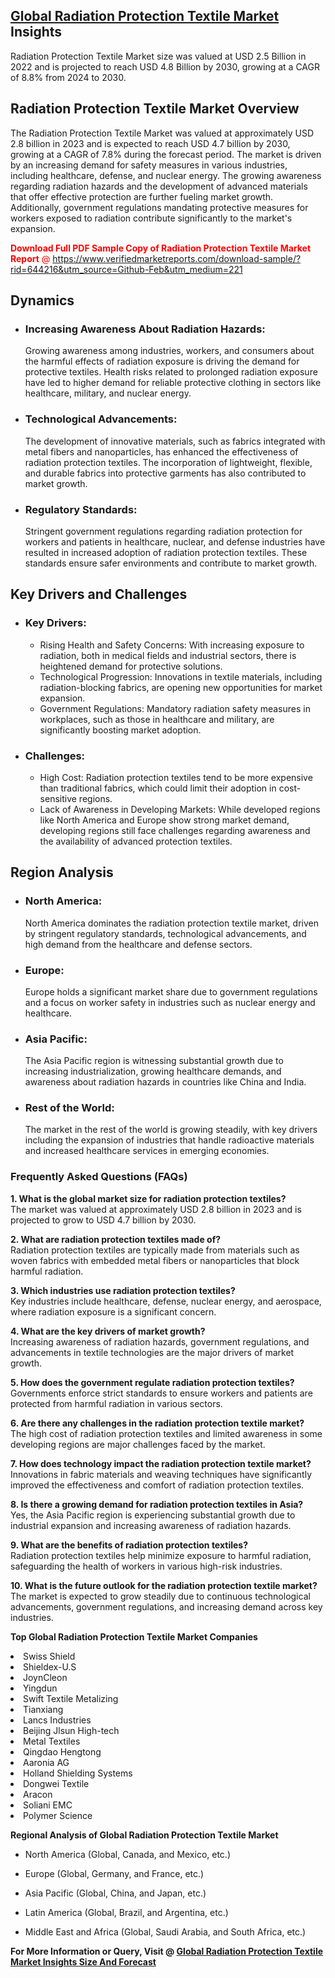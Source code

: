 <h2><a href="https://www.verifiedmarketreports.com/download-sample/?rid=644216&amp;utm_source=Github&amp;utm_medium=221" target="_blank">Global Radiation Protection Textile Market</a> Insights</h2><p>Radiation Protection Textile Market size was valued at USD 2.5 Billion in 2022 and is projected to reach USD 4.8 Billion by 2030, growing at a CAGR of 8.8% from 2024 to 2030.</p><p> <h2>Radiation Protection Textile Market Overview</h2> <p>The Radiation Protection Textile Market was valued at approximately USD 2.8 billion in 2023 and is expected to reach USD 4.7 billion by 2030, growing at a CAGR of 7.8% during the forecast period. The market is driven by an increasing demand for safety measures in various industries, including healthcare, defense, and nuclear energy. The growing awareness regarding radiation hazards and the development of advanced materials that offer effective protection are further fueling market growth. Additionally, government regulations mandating protective measures for workers exposed to radiation contribute significantly to the market's expansion.</p> <p><p><span class=""><span style="color: #ff0000;"><strong>Download Full PDF Sample Copy of Radiation Protection Textile Market Report</strong> @ </span><a href="https://www.verifiedmarketreports.com/download-sample/?rid=644216&amp;utm_source=Github-Feb&amp;utm_medium=221" target="_blank">https://www.verifiedmarketreports.com/download-sample/?rid=644216&amp;utm_source=Github-Feb&amp;utm_medium=221</a></span></p></p> <h2>Dynamics</h2> <ul> <li><h3>Increasing Awareness About Radiation Hazards:</h3> Growing awareness among industries, workers, and consumers about the harmful effects of radiation exposure is driving the demand for protective textiles. Health risks related to prolonged radiation exposure have led to higher demand for reliable protective clothing in sectors like healthcare, military, and nuclear energy.</li> <li><h3>Technological Advancements:</h3> The development of innovative materials, such as fabrics integrated with metal fibers and nanoparticles, has enhanced the effectiveness of radiation protection textiles. The incorporation of lightweight, flexible, and durable fabrics into protective garments has also contributed to market growth.</li> <li><h3>Regulatory Standards:</h3> Stringent government regulations regarding radiation protection for workers and patients in healthcare, nuclear, and defense industries have resulted in increased adoption of radiation protection textiles. These standards ensure safer environments and contribute to market growth.</li> </ul> <h2>Key Drivers and Challenges</h2> <ul> <li><h3>Key Drivers:</h3> <ul> <li>Rising Health and Safety Concerns: With increasing exposure to radiation, both in medical fields and industrial sectors, there is heightened demand for protective solutions.</li> <li>Technological Progression: Innovations in textile materials, including radiation-blocking fabrics, are opening new opportunities for market expansion.</li> <li>Government Regulations: Mandatory radiation safety measures in workplaces, such as those in healthcare and military, are significantly boosting market adoption.</li> </ul> </li> <li><h3>Challenges:</h3> <ul> <li>High Cost: Radiation protection textiles tend to be more expensive than traditional fabrics, which could limit their adoption in cost-sensitive regions.</li> <li>Lack of Awareness in Developing Markets: While developed regions like North America and Europe show strong market demand, developing regions still face challenges regarding awareness and the availability of advanced protection textiles.</li> </ul> </li> </ul> <h2>Region Analysis</h2> <ul> <li><h3>North America:</h3> North America dominates the radiation protection textile market, driven by stringent regulatory standards, technological advancements, and high demand from the healthcare and defense sectors.</li> <li><h3>Europe:</h3> Europe holds a significant market share due to government regulations and a focus on worker safety in industries such as nuclear energy and healthcare.</li> <li><h3>Asia Pacific:</h3> The Asia Pacific region is witnessing substantial growth due to increasing industrialization, growing healthcare demands, and awareness about radiation hazards in countries like China and India.</li> <li><h3>Rest of the World:</h3> The market in the rest of the world is growing steadily, with key drivers including the expansion of industries that handle radioactive materials and increased healthcare services in emerging economies.</li> </ul> <h3>Frequently Asked Questions (FAQs)</h3> <p><strong>1. What is the global market size for radiation protection textiles?</strong><br> The market was valued at approximately USD 2.8 billion in 2023 and is projected to grow to USD 4.7 billion by 2030.</p> <p><strong>2. What are radiation protection textiles made of?</strong><br> Radiation protection textiles are typically made from materials such as woven fabrics with embedded metal fibers or nanoparticles that block harmful radiation.</p> <p><strong>3. Which industries use radiation protection textiles?</strong><br> Key industries include healthcare, defense, nuclear energy, and aerospace, where radiation exposure is a significant concern.</p> <p><strong>4. What are the key drivers of market growth?</strong><br> Increasing awareness of radiation hazards, government regulations, and advancements in textile technologies are the major drivers of market growth.</p> <p><strong>5. How does the government regulate radiation protection textiles?</strong><br> Governments enforce strict standards to ensure workers and patients are protected from harmful radiation in various sectors.</p> <p><strong>6. Are there any challenges in the radiation protection textile market?</strong><br> The high cost of radiation protection textiles and limited awareness in some developing regions are major challenges faced by the market.</p> <p><strong>7. How does technology impact the radiation protection textile market?</strong><br> Innovations in fabric materials and weaving techniques have significantly improved the effectiveness and comfort of radiation protection textiles.</p> <p><strong>8. Is there a growing demand for radiation protection textiles in Asia?</strong><br> Yes, the Asia Pacific region is experiencing substantial growth due to industrial expansion and increasing awareness of radiation hazards.</p> <p><strong>9. What are the benefits of radiation protection textiles?</strong><br> Radiation protection textiles help minimize exposure to harmful radiation, safeguarding the health of workers in various high-risk industries.</p> <p><strong>10. What is the future outlook for the radiation protection textile market?</strong><br> The market is expected to grow steadily due to continuous technological advancements, government regulations, and increasing demand across key industries.</p> </p><p><strong>Top Global Radiation Protection Textile Market Companies</strong></p><div data-test-id=""><p><li> Swiss Shield</li><li> Shieldex-U.S</li><li> JoynCleon</li><li> Yingdun</li><li> Swift Textile Metalizing</li><li> Tianxiang</li><li> Lancs Industries</li><li> Beijing Jlsun High-tech</li><li> Metal Textiles</li><li> Qingdao Hengtong</li><li> Aaronia AG</li><li> Holland Shielding Systems</li><li> Dongwei Textile</li><li> Aracon</li><li> Soliani EMC</li><li> Polymer Science</li></p><div><strong>Regional Analysis of&nbsp;Global Radiation Protection Textile Market</strong></div><ul><li dir="ltr"><p dir="ltr">North America&nbsp;(Global, Canada, and Mexico, etc.)</p></li><li dir="ltr"><p dir="ltr">Europe (Global, Germany, and France, etc.)</p></li><li dir="ltr"><p dir="ltr">Asia Pacific&nbsp;(Global, China, and Japan, etc.)</p></li><li dir="ltr"><p dir="ltr">Latin America&nbsp;(Global, Brazil, and Argentina, etc.)</p></li><li dir="ltr">Middle East and Africa&nbsp;(Global, Saudi Arabia, and South Africa, etc.)</li></ul><p><strong>For More Information or Query, Visit @&nbsp;</strong><strong><a href="https://www.verifiedmarketreports.com/product/radiation-protection-textile-market/?utm_source=Github&amp;utm_medium=221" target="_blank">Global Radiation Protection Textile Market Insights Size And Forecast</a></strong></p></div>
